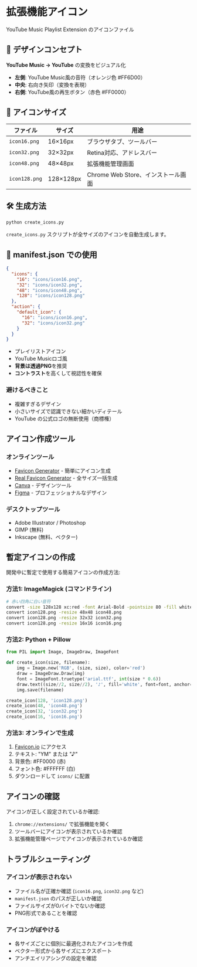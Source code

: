 # 拡張機能アイコン

YouTube Music Playlist Extension のアイコンファイル

## 🎨 デザインコンセプト

**YouTube Music → YouTube** の変換をビジュアル化

- **左側**: YouTube Music風の音符（オレンジ色 #FF6D00）
- **中央**: 右向き矢印（変換を表現）
- **右側**: YouTube風の再生ボタン（赤色 #FF0000）

## 📏 アイコンサイズ

| ファイル | サイズ | 用途 |
|----------|---------|------|
| `icon16.png` | 16×16px | ブラウザタブ、ツールバー |
| `icon32.png` | 32×32px | Retina対応、アドレスバー |
| `icon48.png` | 48×48px | 拡張機能管理画面 |
| `icon128.png` | 128×128px | Chrome Web Store、インストール画面 |

## 🛠️ 生成方法

```bash
python create_icons.py
```

`create_icons.py` スクリプトが全サイズのアイコンを自動生成します。

## 🎯 manifest.json での使用

```json
{
  "icons": {
    "16": "icons/icon16.png",
    "32": "icons/icon32.png", 
    "48": "icons/icon48.png",
    "128": "icons/icon128.png"
  },
  "action": {
    "default_icon": {
      "16": "icons/icon16.png",
      "32": "icons/icon32.png"
    }
  }
}
```
  - プレイリストアイコン
  - YouTube Musicロゴ風
- **背景は透過PNG**を推奨
- **コントラスト**を高くして視認性を確保

### 避けるべきこと
- 複雑すぎるデザイン
- 小さいサイズで認識できない細かいディテール
- YouTube の公式ロゴの無断使用（商標権）

## アイコン作成ツール

### オンラインツール
- [Favicon Generator](https://www.favicon-generator.org/) - 簡単にアイコン生成
- [Real Favicon Generator](https://realfavicongenerator.net/) - 全サイズ一括生成
- [Canva](https://www.canva.com/) - デザインツール
- [Figma](https://www.figma.com/) - プロフェッショナルなデザイン

### デスクトップツール
- Adobe Illustrator / Photoshop
- GIMP (無料)
- Inkscape (無料、ベクター)

## 暫定アイコンの作成

開発中に暫定で使用する簡易アイコンの作成方法:

### 方法1: ImageMagick (コマンドライン)

```bash
# 赤い四角に白い音符
convert -size 128x128 xc:red -font Arial-Bold -pointsize 80 -fill white -gravity center -annotate +0+0 "♪" icon128.png
convert icon128.png -resize 48x48 icon48.png
convert icon128.png -resize 32x32 icon32.png
convert icon128.png -resize 16x16 icon16.png
```

### 方法2: Python + Pillow

```python
from PIL import Image, ImageDraw, ImageFont

def create_icon(size, filename):
    img = Image.new('RGB', (size, size), color='red')
    draw = ImageDraw.Draw(img)
    font = ImageFont.truetype('arial.ttf', int(size * 0.6))
    draw.text((size//2, size//2), '♪', fill='white', font=font, anchor='mm')
    img.save(filename)

create_icon(128, 'icon128.png')
create_icon(48, 'icon48.png')
create_icon(32, 'icon32.png')
create_icon(16, 'icon16.png')
```

### 方法3: オンラインで生成

1. [Favicon.io](https://favicon.io/favicon-generator/) にアクセス
2. テキスト: "YM" または "♪"
3. 背景色: #FF0000 (赤)
4. フォント色: #FFFFFF (白)
5. ダウンロードして `icons/` に配置

## アイコンの確認

アイコンが正しく設定されているか確認:

1. `chrome://extensions/` で拡張機能を開く
2. ツールバーにアイコンが表示されているか確認
3. 拡張機能管理ページでアイコンが表示されているか確認

## トラブルシューティング

### アイコンが表示されない
- ファイル名が正確か確認 (`icon16.png`, `icon32.png` など)
- `manifest.json` のパスが正しいか確認
- ファイルサイズが0バイトでないか確認
- PNG形式であることを確認

### アイコンがぼやける
- 各サイズごとに個別に最適化されたアイコンを作成
- ベクター形式から各サイズにエクスポート
- アンチエイリアシングの設定を確認

